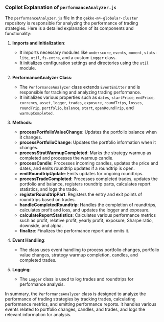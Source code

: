 ### Copilot Explanation of `performanceAnalyzer.js`

The `performanceAnalyzer.js` file in the `gekko-m4-globular-cluster` repository is responsible for analyzing the performance of trading strategies. Here is a detailed explanation of its components and functionality:

1. **Imports and Initialization**:
    - It imports necessary modules like `underscore`, `events`, `moment`, `stats-lite`, `util`, `fs-extra`, and a custom `Logger` class.
    - It initializes configuration settings and directories using the `util` module.

2. **PerformanceAnalyzer Class**:
    - The `PerformanceAnalyzer` class extends `EventEmitter` and is responsible for tracking and analyzing trading performance.
    - It initializes various properties such as `dates`, `startPrice`, `endPrice`, `currency`, `asset`, `logger`, `trades`, `exposure`, `roundTrips`, `losses`, `roundTrip`, `portfolio`, `balance`, `start`, `openRoundTrip`, and `warmupCompleted`.

3. **Methods**:
    - **processPortfolioValueChange**: Updates the portfolio balance when it changes.
    - **processPortfolioChange**: Updates the portfolio information when it changes.
    - **processStratWarmupCompleted**: Marks the strategy warmup as completed and processes the warmup candle.
    - **processCandle**: Processes incoming candles, updates the price and dates, and emits roundtrip updates if a roundtrip is open.
    - **emitRoundtripUpdate**: Emits updates for ongoing roundtrips.
    - **processTradeCompleted**: Processes completed trades, updates the portfolio and balance, registers roundtrip parts, calculates report statistics, and logs the trade.
    - **registerRoundtripPart**: Registers the entry and exit points of roundtrips based on trades.
    - **handleCompletedRoundtrip**: Handles the completion of roundtrips, calculates profit and loss, and updates the logger and exposure.
    - **calculateReportStatistics**: Calculates various performance metrics such as profit, relative profit, yearly profit, exposure, Sharpe ratio, downside, and alpha.
    - **finalize**: Finalizes the performance report and emits it.

4. **Event Handling**:
    - The class uses event handling to process portfolio changes, portfolio value changes, strategy warmup completion, candles, and completed trades.

5. **Logging**:
    - The `Logger` class is used to log trades and roundtrips for performance analysis.

In summary, the `PerformanceAnalyzer` class is designed to analyze the performance of trading strategies by tracking trades, calculating performance metrics, and emitting performance reports. It handles various events related to portfolio changes, candles, and trades, and logs the relevant information for analysis.
